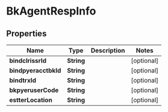 

# BkAgentRespInfo


## Properties

| Name | Type | Description | Notes |
|------------ | ------------- | ------------- | -------------|
|**bindclrissrId** | **String** |  |  [optional] |
|**bindpyeracctbkId** | **String** |  |  [optional] |
|**bindtrxId** | **String** |  |  [optional] |
|**bkpyeruserCode** | **String** |  |  [optional] |
|**estterLocation** | **String** |  |  [optional] |



